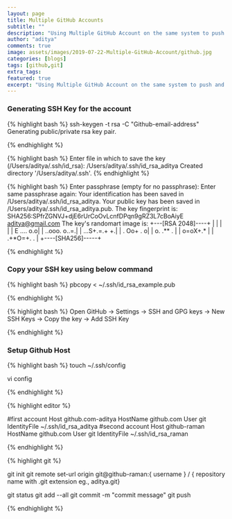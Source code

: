 ```yaml
---
layout: page
title: Multiple GitHub Accounts
subtitle: ""
description: "Using Multiple GitHub Account on the same system to push and pull"
author: "aditya"
comments: true
image: assets/images/2019-07-22-Multiple-GitHub-Account/github.jpg
categories: [blogs]
tags: [github,git]
extra_tags: 
featured: true
excerpt: "Using Multiple GitHub Account on the same system to push and pull"
---
```


### Generating SSH Key for the account

{% highlight bash %}
ssh-keygen -t rsa -C "Github-email-address"
Generating public/private rsa key pair.

{% endhighlight %}

{% highlight bash %}
Enter file in which to save the key (/Users/aditya/.ssh/id_rsa): /Users/aditya/.ssh/id_rsa_aditya
Created directory '/Users/aditya/.ssh'.
{% endhighlight %}

{% highlight bash %}
Enter passphrase (empty for no passphrase): 
Enter same passphrase again: 
Your identification has been saved in /Users/aditya/.ssh/id_rsa_aditya.
Your public key has been saved in /Users/aditya/.ssh/id_rsa_aditya.pub.
The key fingerprint is:
SHA256:SPfrZGNVJ+djE6rUrCoOvLcnfDPqn9gRZ3L7cBoAiyE aditya@gmail.com
The key's randomart image is:
+---[RSA 2048]----+
|                 |
|                 |
|   E ....     o.o|
|    ..ooo.  o..=.|
|     ...S+.=.+ +.|
|    .     Oo+ . o|
|     o.  .** .   |
|      o=oX+.*    |
|     .+*O=+. .   |
+----[SHA256]-----+

{% endhighlight %}

### Copy your SSH key using below command

{% highlight bash %}
pbcopy < ~/.ssh/id_rsa_example.pub

{% endhighlight %}

{% highlight bash %}
Open GitHub -> Settings -> SSH and GPG keys -> New SSH Keys -> Copy the key -> Add SSH Key

{% endhighlight %}

### Setup Github Host

{% highlight bash %}
touch ~/.ssh/config

vi config

{% endhighlight %}

{% highlight editor %}

#first account
Host github.com-aditya
    HostName github.com
    User git
    IdentityFile ~/.ssh/id_rsa_aditya
#second account
Host github-raman
    HostName github.com
    User git
    IdentityFile ~/.ssh/id_rsa_raman

{% endhighlight %}

{% highlight git %}

git init
git remote set-url origin git@github-raman:{ username } / { repository name with .git extension eg., aditya.git}

git status
git add --all
git commit -m "commit message"
git push

{% endhighlight %}